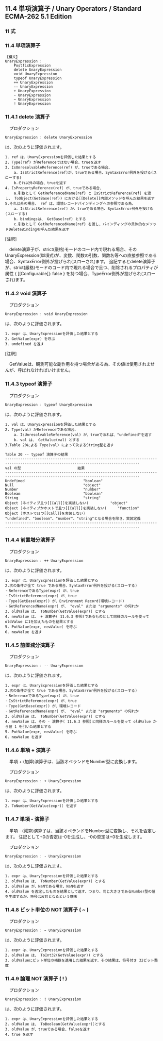 11.4 単項演算子 / Unary Operators / Standard ECMA-262 5.1 Edition
-----------------------------------------------------------------

### 11 式

### 11.4 単項演算子

    【構文】
    UnaryExpression :
        PostfixExpression
        delete UnaryExpression
        void UnaryExpression
        typeof UnaryExpression
        ++ UnaryExpression
        -- UnaryExpression
        + UnaryExpression
        - UnaryExpression
        ~ UnaryExpression
        ! UnaryExpression

### 11.4.1 delete 演算子

　プロダクション

    UnaryExpression : delete UnaryExpression

は、次のように評価されます。

    1. ref は、UnaryExpressionを評価した結果とする
    2. Type(ref) がReferenceではない場合、trueを返す
    3. IsUnresolvableReference(ref) が、trueである場合、
        a. IsStrictReference(ref)が、trueである場合、SyntaxError例外を投げる(スローする)
        b.それ以外の場合、trueを返す
    4. IsPropertyReference(ref) が、trueである場合、
        a.引数として GetReferencedName(ref) と IsStrictReference(ref) を渡し、 ToObject(GetBase(ref)) における[[Delete]]内部メソッドを呼んだ結果を返す
    5.それ以外の場合、 ref は、環境レコードバインディングへの参照である為、
        a. IsStrictReference(ref) が、trueである場合、SyntaxError例外を投げる(スローする)
        b. bindingsは、 GetBase(ref) とする
        c.引数として GetReferencedName(ref) を渡し、バインディングの具体的なメソッドDeleteBindingを呼んだ結果を返す

[注釈]

　delete演算子が、strict(厳格)モードのコード内で現れる場合、そのUnaryExpression(単項式)が、変数、関数の引数、関数名等への直接参照である場合、SyntaxError例外が投げられ(スローされ)ます。 追記するとdelete演算子が、strict(厳格)モードのコード内で現れる場合で且つ、削除されるプロパティが属性 { [[Configurable]]: false } を持つ場合、TypeError例外が投げられ(スローされ)ます。

### 11.4.2 void 演算子

　プロダクション

    UnaryExpression : void UnaryExpression

は、次のように評価されます。

    1. expr は、UnaryExpressionを評価した結果とする
    2. GetValue(expr) を呼ぶ
    3. undefined を返す

[注釈]

　GetValueは、観測可能な副作用を持つ場合がある為、その値は使用されませんが、呼ばれなければいけません。

### 11.4.3 typeof 演算子

　プロダクション

    UnaryExpression : typeof UnaryExpression

は、次のように評価されます。

    1. val は、UnaryExpressionを評価した結果とする
    2. Type(val) がReferenceである場合、
        a. IsUnresolvableReference(val) が、trueであれば、"undefined"を返す
        b. val は、 GetValue(val) とする
    3.Table 20による Type(val) によって決まるString型を返す

    Table 20 -- typeof 演算子の結果
    ------------------------------------------------------------------------------------------------------------------------------------
    val の型                          結果
    ------------------------------------------------------------------------------------------------------------------------------------
    Undefined                           "boolean"
    Null                                "object"
    Number                              "number"
    Boolean                             "boolean"
    String                              "string"
    Object (ネイティブ且つ[[Call]]を実装しない)          "object"
    Object (ネイティブかホストで且つ[[Call]]を実装しない)     "function"
    Object (ホストで且つ[[Call]]を実装しない)           "undefined"、"boolean"、"number"、"string"となる場合を除き、実装定義
    ------------------------------------------------------------------------------------------------------------------------------------

### 11.4.4 前置増分演算子

　プロダクション

    UnaryExpression : ++ UnaryExpression

は、次のように評価されます。

    1. expr は、UnaryExpressionを評価した結果とする
    2.次の条件が全て true である場合、SyntaxError例外を投げる(スローする)
    ・ReferenceであるType(expr) が、true
    ・IsStrictReference(expr) が、true
    ・Type(GetBase(expr)) が、Environment Record(環境レコード)
    ・GetReferencedName(expr) が、 "eval" または "arguments" の何れか
    3. oldValue は、 ToNumber(GetValue(expr)) とする
    4. newValue は、 + 演算子( 11.6.3 参照)であるものとして同様のルールを使って oldValue に1を加えたものを結果とする
    5. PutValue(expr, newValue) を呼ぶ
    6. newValue を返す

### 11.4.5 前置減分演算子

　プロダクション

    UnaryExpression : -- UnaryExpression

は、次のように評価されます。

    1. expr は、UnaryExpressionを評価した結果とする
    2.次の条件が全て true である場合、SyntaxError例外を投げる(スローする)
    ・ReferenceであるType(expr) が、true
    ・IsStrictReference(expr) が、true
    ・Type(GetBase(expr)) が、環境レコード
    ・GetReferencedName(expr) が、 "eval" または "arguments" の何れか
    3. oldValue は、 ToNumber(GetValue(expr)) とする
    4. newValue は、その - 演算子( 11.6.3 参照)と同様のルールを使って oldValue から値 1 を引いた結果とする
    5. PutValue(expr, newValue) を呼ぶ
    6. newValue を返す

### 11.4.6 単項 + 演算子

　単項 + (加算)演算子は、当該オペランドをNumber型に変換します。

　プロダクション

    UnaryExpression : + UnaryExpression

は、次のように評価されます。

    1. expr は、UnaryExpressionを評価した結果とする
    2. ToNumber(GetValue(expr)) を返す

### 11.4.7 単項 - 演算子

　単項 - (減算)演算子は、当該オペランドをNumber型に変換し、それを否定します。 注記として+0の否定は-0を生成し、-0の否定は+0を生成します。

　プロダクション

    UnaryExpression : - UnaryExpression

は、次のように評価されます。

    1. expr は、UnaryExpressionを評価した結果とする
    2. oldValue は、 ToNumber(GetValue(expr)) とする
    3. oldValue が、NaNである場合、NaNを返す
    4. oldValue を否定したものを結果として返す、つまり、同じ大きさであるNumber型の値を生成するが、符号は反対となるという意味

### 11.4.8 ビット単位の NOT 演算子 ( ~ )

　プロダクション

    UnaryExpression : ~ UnaryExpression

は、次のように評価されます。

    1. expr は、UnaryExpressionを評価した結果とする
    2. oldValue は、 ToInt32(GetValue(expr)) とする
    3. oldValueにビット単位の補数を適用した結果を返す、その結果は、符号付き 32ビット整数

### 11.4.9 論理 NOT 演算子 ( ! )

　プロダクション

    UnaryExpression : ! UnaryExpression

は、次のように評価されます。

    1. expr は、UnaryExpressionを評価した結果とする
    2. oldValue は、 ToBoolean(GetValue(expr))とする
    3. oldValue が、trueである場合、falseを返す
    4. true を返す


